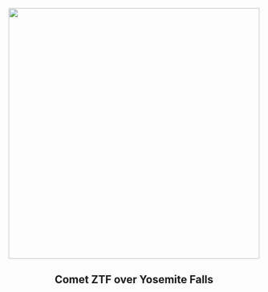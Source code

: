 
<p align="center"><img src="https://apod.nasa.gov/apod/image/2302/CometZtfYosemite_Mostofi_960.jpg" width="500" height="500"></p>
<h2 align="center"> Comet ZTF  over Yosemite Falls </h2>
